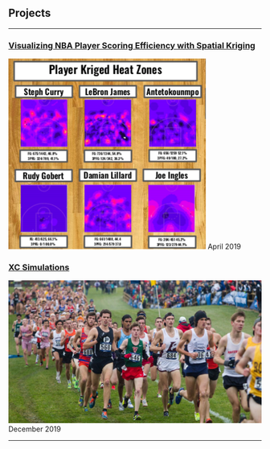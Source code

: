 ## Projects

---

### [Visualizing NBA Player Scoring Efficiency with Spatial Kriging](NBA-heatmaps.md)
![Heat Maps](images/player-heatmaps.png)
April 2019

### [XC Simulations](TeamRunning-FinalWriteUp.html)
![xc](images/xc-thumbnail.jpg)
December 2019

---
